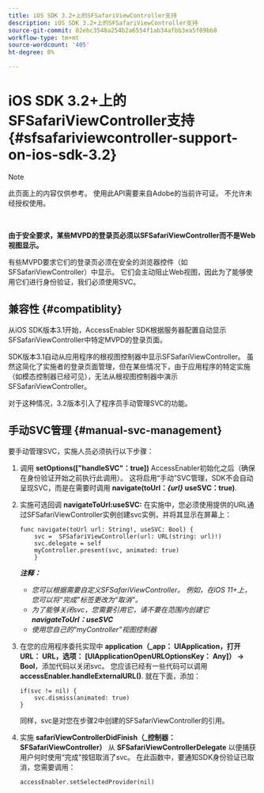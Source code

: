 ```yaml
---
title: iOS SDK 3.2+上的SFSafariViewController支持
description: iOS SDK 3.2+上的SFSafariViewController支持
source-git-commit: 02ebc3548a254b2a6554f1ab34afbb3ea5f09bb8
workflow-type: tm+mt
source-wordcount: '405'
ht-degree: 0%

---
```


# iOS SDK 3.2+上的SFSafariViewController支持 {#sfsafariviewcontroller-support-on-ios-sdk-3.2}

>[!NOTE]
>
>此页面上的内容仅供参考。 使用此API需要来自Adobe的当前许可证。 不允许未经授权使用。

</br>


**由于安全要求，某些MVPD的登录页必须以SFSafariViewController而不是Web视图显示。**

有些MVPD要求它们的登录页必须在安全的浏览器控件（如SFSafariViewController）中显示。 它们会主动阻止Web视图，因此为了能够使用它们进行身份验证，我们必须使用SVC。

## 兼容性 {#compatiblity}

从iOS SDK版本3.1开始，AccessEnabler SDK根据服务器配置自动显示SFSafariViewController中特定MVPD的登录页面。

SDK版本3.1自动从应用程序的根视图控制器中显示SFSafariViewController。 虽然这简化了实施者的登录页面管理，但在某些情况下，由于应用程序的特定实施（如模态控制器已经可见），无法从根视图控制器中演示SFSafariViewController。

对于这种情况，3.2版本引入了程序员手动管理SVC的功能。

## 手动SVC管理 {#manual-svc-management}

要手动管理SVC，实施人员必须执行以下步骤：


1. 调用 **setOptions([&quot;handleSVC&quot;：true])** AccessEnabler初始化之后（确保在身份验证开始之前执行此调用）。 这将启用“手动”SVC管理，SDK不会自动呈现SVC，而是在需要时调用 **navigate(toUrl：*{url}* useSVC：true)**.

1. 实施可选回调 **navigateToUrl:useSVC:** 在实施中，您必须使用提供的URL通过SFSafariViewController实例创建svc实例，并将其显示在屏幕上：

   ```obj-c
   func navigate(toUrl url: String!, useSVC: Bool) {
       svc =  SFSafariViewController(url: URL(string: url)!)
       svc.delegate = self
       myController.present(svc, animated: true)
       }
   ```

   ***注释：***

   - *您可以根据需要自定义SFSafariViewController。 例如，在iOS 11+上，您可以将“完成”标签更改为“取消”。*
   - *为了能够关闭svc，您需要引用它，请不要在范围内创建它&#x200B;**navigateToUrl：useSVC***
   - *使用您自己的“myController”视图控制器*


1. 在您的应用程序委托实现中 **application（\_app： UIApplication，打开URL： URL，选项： \[UIApplicationOpenURLOptionsKey： Any\]） -\> Bool**，添加代码以关闭svc。 您应该已经有一些代码可以调用 **accessEnabler.handleExternalURL()**. 就在下面，添加：

   ```obj-c
   if(svc != nil) {
       svc.dismiss(animated: true)
   }
   ```

   同样，svc是对您在步骤2中创建的SFSafariViewController的引用。


1. 实施 **safariViewControllerDidFinish（\_控制器：SFSafariViewController）** 从 **SFSafariViewControllerDelegate** 以便捕获用户何时使用“完成”按钮取消了svc。 在此函数中，要通知SDK身份验证已取消，您需要调用：

   ```obj-c
   accessEnabler.setSelectedProvider(nil)
   ```
